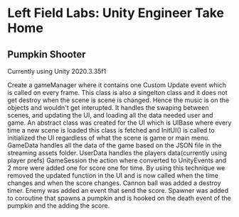 # Left Field Labs: Unity Engineer Take Home

## Pumpkin Shooter

Currently using Unity 2020.3.35f1

Create a gameManager where it contains one Custom Update event which is called on every frame. This class is also a singelton class and it does not get destroy when the scene
is scene is changed. Hence the music is on the objects and wouldn't get interupted. It handles the swaping between scenes, and updating the UI, and loading all the data needed user and game.
An abstract class was created for the UI which is UIBase where every time a new scene is loaded this class is fetched and InitUI() is called to initialized the UI regardless 
of what the scene is game or main menu.
GameData handles all the data of the game based on the JSON file in the streaming assets folder.
UserData handles the players data(currently using player prefs)
GameSession the action where converted to UnityEvents and 2 more were added one for score one for time.
By using this technique we removed the updated function in the UI and is now called when the time changes and when the score changes.
Cannon ball was added a destroy timer.
Enemy was added an event that send the score.
Spawner was added to coroutine that spawns a pumpkin and is hooked on the death event of the pumpkin and the adding the score.